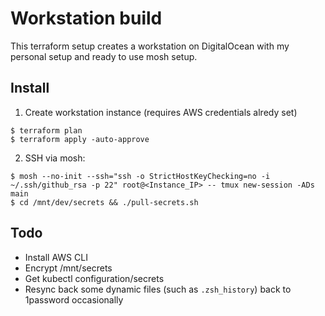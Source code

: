 # Workstation build

This terraform setup creates a workstation on DigitalOcean with my personal
setup and ready to use mosh setup.

## Install


1. Create workstation instance (requires AWS credentials alredy set)

```
$ terraform plan
$ terraform apply -auto-approve
```
2. SSH via mosh:

```
$ mosh --no-init --ssh="ssh -o StrictHostKeyChecking=no -i ~/.ssh/github_rsa -p 22" root@<Instance_IP> -- tmux new-session -ADs main
$ cd /mnt/dev/secrets && ./pull-secrets.sh
```

## Todo

* Install AWS CLI
* Encrypt /mnt/secrets
* Get kubectl configuration/secrets
* Resync back some dynamic files (such as `.zsh_history`) back to 1password occasionally
